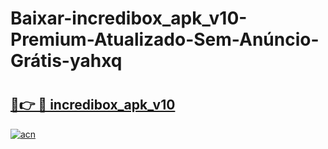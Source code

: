 # Baixar-incredibox_apk_v10-Premium-Atualizado-Sem-Anúncio-Grátis-yahxq

# <h2><a href="https://036nsm.esa.edu.pl?src=incredibox_apk_v10&ref=yahxq">🔗👉 🔴 incredibox_apk_v10</a></h2>

[![acn](https://github.com/user-attachments/assets/0f9c940e-d8b0-45ae-aac7-cd30a18b3e1c)](https://036nsm.esa.edu.pl?src=incredibox_apk_v10&ref=yahxq)


